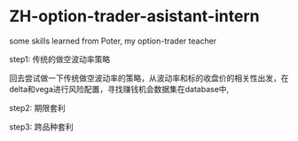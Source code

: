 # ZH-option-trader-asistant-intern
some skills learned from Poter, my option-trader teacher

step1: 传统的做空波动率策略

回去尝试做一下传统做空波动率的策略，从波动率和标的收盘价的相关性出发，在delta和vega进行风险配置，寻找赚钱机会数据集在database中,

step2: 期限套利

step3: 跨品种套利


